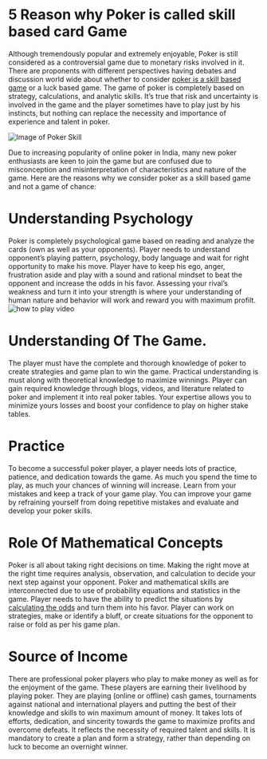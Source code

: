 # 5 Reason why Poker is called skill based card Game
Although tremendously popular and extremely enjoyable, Poker is still considered as a controversial game due to monetary risks involved in it. There are proponents with different perspectives having debates and discussion world wide about whether to consider [poker is a skill based game](https://www.adda52.com/blog/key-reasons-why-poker-is-called-skills-based-card-game) or a luck based game. 
The game of poker is completely based on strategy, calculations, and analytic skills. It’s true that risk and uncertainty is involved in the game and the player sometimes have to play just by his instincts, but nothing can replace the necessity and importance of experience and talent in poker.

![Image of Poker Skill](https://www.adda52.com/blog/wp-content/uploads/2017/04/blog-show-skill-570x320-1.jpg)

Due to increasing popularity of online poker in India, many new poker enthusiasts are keen to join the game but are confused due to misconception and misinterpretation of characteristics and nature of the game.
Here are the reasons why we consider poker as a skill based game and not a game of chance: 
# Understanding Psychology
Poker is completely psychological game based on reading and analyze the cards (own as well as your opponents). Player needs to understand opponent’s playing pattern, psychology, body language and wait for right opportunity to make his move. Player have to keep his ego, anger, frustration aside and play with a sound and rational mindset to beat the opponent and increase the odds in his favor. Assessing your rival’s weakness and turn it into your strength is where your understanding of human nature and behavior will work and reward you with maximum profilt.
![how to play video](https://www.youtube.com/watch?v=hSjmdMo9sWk)

# Understanding Of The Game.
The player must have the complete and thorough knowledge of poker to create strategies and game plan to win the game. Practical understanding is must along with theoretical knowledge to maximize winnings. Player can gain required knowledge through blogs, videos, and literature related to poker and implement it into real poker tables. Your expertise allows you to minimize yours losses and boost your confidence to play on higher stake tables.
# Practice
To become a successful poker player, a player needs lots of practice, patience, and dedication towards the game. As much you spend the time to play, as much your chances of winning will increase. Learn from your mistakes and keep a track of your game play. You can improve your game by refraining yourself from doing repetitive mistakes and evaluate and develop your poker skills. 
# Role Of Mathematical Concepts
Poker is all about taking right decisions on time. Making the right move at the right time requires analysis, observation, and calculation to decide your next step against your opponent. Poker and mathematical skills are interconnected due to use of probability equations and statistics in the game. Player needs to have the ability to predict the situations by [calculating the odds](https://www.adda52.com/poker/poker-skills/pot-odds) and turn them into his favor. Player can work on strategies, make or identify a bluff, or create situations for the opponent to raise or fold as per his game plan.
# Source of Income
There are professional poker players who play to make money as well as for the enjoyment of the game. These players are earning their livelihood by playing poker. They are playing (online or offline) cash games, tournaments against national and international players and putting the best of their knowledge and skills to win maximum amount of money. It takes lots of efforts, dedication, and sincerity towards the game to maximize profits and overcome defeats. It reflects the necessity of required talent and skills. It is mandatory to create a plan and form a strategy, rather than depending on luck to become an overnight winner. 
